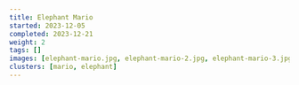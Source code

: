 ```yaml
---
title: Elephant Mario
started: 2023-12-05
completed: 2023-12-21
weight: 2
tags: []
images: [elephant-mario.jpg, elephant-mario-2.jpg, elephant-mario-3.jpg, elephant-mario-4.jpg]
clusters: [mario, elephant]
---
```


